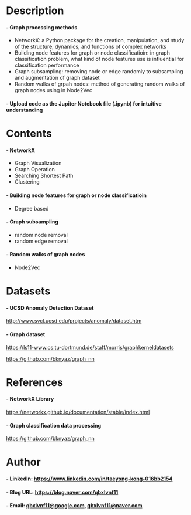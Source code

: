 

Description
=============

#### - Graph processing methods
  - NetworkX: a Python package for the creation, manipulation, and study of the structure, dynamics, and functions of complex networks
  - Building node features for graph or node classificatioin: in graph classification problem, what kind of node features use is influential for classification performance
  - Graph subsampling: removing node or edge randomly to subsampling and augmentation of graph dataset
  - Random walks of grpah nodes: method of generating random walks of graph nodes using in Node2Vec
  
#### - Upload code as the Jupiter Notebook file (.ipynb) for intuitive understanding

Contents
=============

#### - NetworkX
  - Graph Visualization
  - Graph Operation
  - Searching Shortest Path
  - Clustering
#### - Building node features for graph or node classificatioin
  - Degree based
#### - Graph subsampling
  - random node removal
  - random edge removal
#### - Random walks of graph nodes
  - Node2Vec
  
Datasets
=============

#### - UCSD Anomaly Detection Dataset

http://www.svcl.ucsd.edu/projects/anomaly/dataset.htm

#### - Graph dataset

https://ls11-www.cs.tu-dortmund.de/staff/morris/graphkerneldatasets

https://github.com/bknyaz/graph_nn

References
=============

#### - NetworkX Library

https://networkx.github.io/documentation/stable/index.html

#### - Graph classification data processing

https://github.com/bknyaz/graph_nn

Author
=============

#### - LinkedIn: https://www.linkedin.com/in/taeyong-kong-016bb2154

#### - Blog URL: https://blog.naver.com/qbxlvnf11

#### - Email: qbxlvnf11@google.com, qbxlvnf11@naver.com
